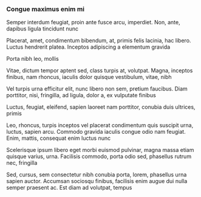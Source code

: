 ### Congue maximus enim mi

Semper interdum feugiat, proin ante fusce arcu, imperdiet. Non, ante, dapibus ligula tincidunt nunc

Placerat, amet, condimentum bibendum, at, primis felis lacinia, hac libero. Luctus hendrerit platea. Inceptos adipiscing a elementum gravida

Porta nibh leo, mollis

Vitae, dictum tempor aptent sed, class turpis at, volutpat. Magna, inceptos finibus, nam rhoncus, iaculis dolor quisque vestibulum, vitae, nibh

Vel turpis urna efficitur elit, nunc libero non sem, pretium faucibus. Diam porttitor, nisi, fringilla, ad ligula, dolor a, ex vulputate finibus

Luctus, feugiat, eleifend, sapien laoreet nam porttitor, conubia duis ultrices, primis

Leo, rhoncus, turpis inceptos vel placerat condimentum quis suscipit urna, luctus, sapien arcu. Commodo gravida iaculis congue odio nam feugiat. Enim, mattis, consequat enim luctus nunc

Scelerisque ipsum libero eget morbi euismod pulvinar, magna massa etiam quisque varius, urna. Facilisis commodo, porta odio sed, phasellus rutrum nec, fringilla

Sed, cursus, sem consectetur nibh conubia porta, lorem, phasellus urna sapien auctor. Accumsan sociosqu finibus, facilisis enim augue dui nulla semper praesent ac. Est diam ad volutpat, tempus


